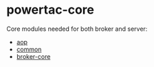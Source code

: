 # powertac-core

Core modules needed for both broker and server:

- [aop](aop/README.md)
- [common](common/README.md)
- [broker-core](broker-core/README.md)

